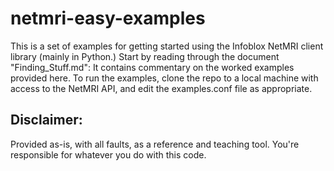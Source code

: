 # netmri-easy-examples

This is a set of examples for getting started using the Infoblox NetMRI client library (mainly in Python.) Start by reading through the document "Finding_Stuff.md": It contains commentary on the worked examples provided here.  To run the examples, clone the repo to a local machine with access to the NetMRI API, and edit the examples.conf file as appropriate.

## Disclaimer:

Provided as-is, with all faults, as a reference and teaching tool.  You're responsible for whatever you do with this code.
